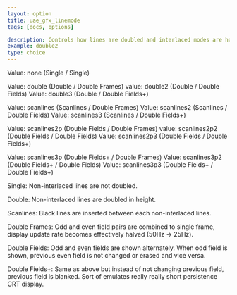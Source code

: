 ```yaml
---
layout: option
title: uae_gfx_linemode
tags: [docs, options]

description: Controls how lines are doubled and interlaced modes are handled
example: double2
type: choice
---
```


Value: none (Single / Single)

Value: double (Double / Double Frames)
value: double2 (Double / Double Fields)
Value: double3 (Double / Double Fields+)

Value: scanlines (Scanlines / Double Frames)
Value: scanlines2 (Scanlines / Double Fields)
Value: scanlines3 (Scanlines / Double Fields+)

Value: scanlines2p (Double Fields / Double Frames)
value: scanlines2p2 (Double Fields / Double Fields)
Value: scanlines2p3 (Double Fields / Double Fields+)

Value: scanlines3p (Double Fields+ / Double Frames)
Value: scanlines3p2 (Double Fields+ / Double Fields)
Value: scanlines3p3 (Double Fields+ / Double Fields+)

Single:
Non-interlaced lines are not doubled.

Double:
Non-interlaced lines are doubled in height.

Scanlines:
Black lines are inserted between each non-interlaced lines.

Double Frames:
Odd and even field pairs are combined to single frame, display update rate
becomes effectively halved (50Hz -> 25Hz).

Double Fields:
Odd and even fields are shown alternately. When odd field is shown, previous
even field is not changed or erased and vice versa.

Double Fields+:
Same as above but instead of not changing previous field, previous field is
blanked. Sort of emulates really really short persistence CRT display.
